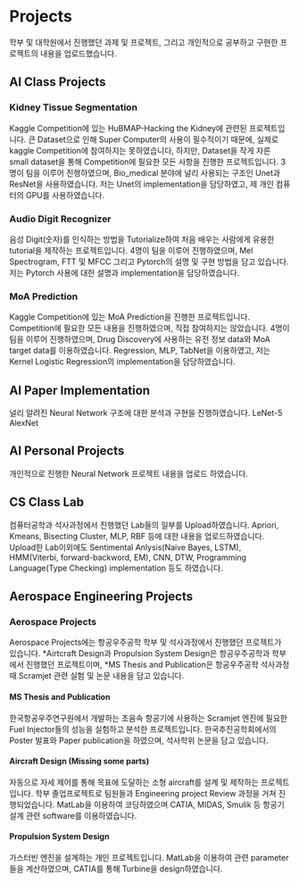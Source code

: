# Projects

학부 및 대학원에서 진행했던 과제 및 프로젝트, 그리고 개인적으로 공부하고 구현한 프로젝트의 내용을 업로드했습니다.

## AI Class Projects

### Kidney Tissue Segmentation
Kaggle Competition에 있는 HuBMAP-Hacking the Kidney에 관련된 프로젝트입니다.
큰 Dataset으로 인해 Super Computer의 사용이 필수적이기 때문에, 실제로 kaggle Competition에 참여하지는 못하였습니다,
하지만, Dataset을 작게 자른 small dataset을 통해 Competition에 필요한 모든 사항을 진행한 프로젝트입니다.
3 명이 팀을 이루어 진행하였으며, Bio_medical 분야에 널리 사용되는 구조인 Unet과 ResNet을 사용하였습니다.
저는 Unet의 implementation을 담당하였고, 제 개인 컴퓨터의 GPU를 사용하였습니다. 

### Audio Digit Recognizer
음성 Digit(숫자)를 인식하는 방법을 Tutorialize하여 처음 배우는 사람에게 유용한 tutorial을 제작하는 프로젝트입니다. 
4명이 팀을 이루어 진행하였으며, Mel Spectrogram, FTT 및 MFCC 그리고 Pytorch의 설명 및 구현 방법을 담고 있습니다.
저는 Pytorch 사용에 대한 설명과 implementation을 담당하였습니다.

### MoA Prediction
Kaggle Competition에 있는 MoA Prediction을 진행한 프로젝트입니다.
Competition에 필요한 모든 내용을 진행하였으며, 직접 참여하지는 않았습니다.
4명이 팀을 이루어 진행하였으며, Drug Discovery에 사용하는 유전 정보 data와 MoA target data를 이용하였습니다.
Regression, MLP, TabNet을 이용하였고, 저는 Kernel Logistic Regression의 implementation을 담당하였습니다.

## AI Paper Implementation
널리 알려진 Neural Network 구조에 대한 분석과 구현을 진행하였습니다.
LeNet-5
AlexNet

## AI Personal Projects
개인적으로 진행한 Neural Network 프로젝트 내용을 업로드 하였습니다.


## CS Class Lab
컴퓨터공학과 석사과정에서 진행했던 Lab들의 일부를 Upload하였습니다. 
Apriori, Kmeans, Bisecting Cluster, MLP, RBF 등에 대한 내용을 업로드하였습니다.
Upload한 Lab이외에도 Sentimental Anlysis(Naive Bayes, LSTM), HMM(Viterbi, forward-backword, EM), CNN, DTW, Programming Language(Type Checking) implementation 등도 하였습니다. 

## Aerospace Engineering Projects

### Aerospace Projects
Aerospace Projects에는 항공우주공학 학부 및 석사과정에서 진행했던 프로젝트가 있습니다. 
*Airtcraft Design과 Propulsion System Design은 항공우주공학과 학부에서 진행했던 프로젝트이며,
*MS Thesis and Publication은 항공우주공학 석사과정 때 Scramjet 관련 실험 및 논문 내용을 담고 있습니다.

#### MS Thesis and Publication
한국항공우주연구원에서 개발하는 초음속 항공기에 사용하는 Scramjet 엔진에 필요한 Fuel Injector들의 성능을 실험하고 분석한 프로젝트입니다.
한국추진공학회에서의 Poster 발표와 Paper publication을 하였으며, 석사학위 논문을 담고 있습니다.  

#### Aircraft Design (Missing some parts)
자동으로 자세 제어를 통해 목표에 도달하는 소형 aircraft를 설계 및 제작하는 프로젝트입니다. 
학부 졸업프로젝트로 팀원들과 Engineering project Review 과정을 거쳐 진행되었습니다.
MatLab을 이용하여 코딩하였으며 CATIA, MIDAS, Smulik 등 항공기 설계 관련 software를 이용하였습니다.

#### Propulsion System Design
가스터빈 엔진을 설계하는 개인 프로젝트입니다.
MatLab을 이용하여 관련 parameter들을 계산하였으며, CATIA를 통해 Turbine을 design하였습니다.

 
